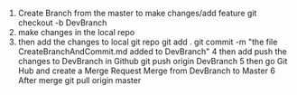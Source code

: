 1. Create Branch from the master to make changes/add feature
   git checkout -b DevBranch
2. make changes in the local repo
3. then add the changes to local git repo
   git add .
   git commit -m "the file CreateBranchAndCommit.md added to DevBranch"
   4 then add push the changes to DevBranch in Github
   git push origin DevBranch
   5 then go Git Hub and create a Merge Request
   Merge from DevBranch to Master
   6 After merge
   git pull origin master
